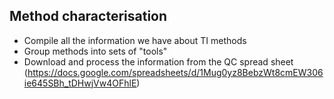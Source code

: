 
Method characterisation
-----------------------

-   Compile all the information we have about TI methods
-   Group methods into sets of "tools"
-   Download and process the information from the QC spread sheet (<https://docs.google.com/spreadsheets/d/1Mug0yz8BebzWt8cmEW306ie645SBh_tDHwjVw4OFhlE>)
